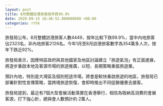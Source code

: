 ```yaml
---
layout: post
title: 8月整體訪港旅客按年跌99.9%
date: 2020-09-15 16:46:52.000000000 +08:00
categories: rthk
---
```


旅發局公布，8月整體訪港旅客人數4449，按年比較下跌99.9%，當中內地旅客佔2323名，非內地旅客2126名。今年1月至8月訪港旅客數字為354萬多人次，按年下跌近92%。

旅發局表示，因應特區政府與其他國家及地區討論建立「旅遊氣泡」有正面進展，將逐步重啟本地及客源市場的旅遊推廣，以短、長期策略重振旅遊業。

預計內地，特別是大灣區及個別短途市場，將會是較快重啟旅遊的地區，旅發局已部署針對性宣傳策略，當跨境旅遊恢復，會即時推出不同促銷優惠去搶客。

旅發局提到，最近有7個大型會展活動落實在香港舉行，相信為吸納高消費的會展客源，打下強心針，總與會人數預計約 2萬人。

